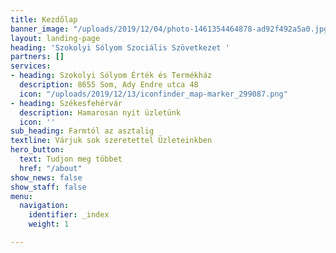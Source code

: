 ```yaml
---
title: Kezdőlap
banner_image: "/uploads/2019/12/04/photo-1461354464878-ad92f492a5a0.jpg"
layout: landing-page
heading: 'Szokolyi Sólyom Szociális Szövetkezet '
partners: []
services:
- heading: Szokolyi Sólyom Érték és Termékház
  description: 8655 Som, Ady Endre utca 48
  icon: "/uploads/2019/12/13/iconfinder_map-marker_299087.png"
- heading: Székesfehérvár
  description: Hamarosan nyit üzletünk
  icon: ''
sub_heading: Farmtól az asztalig
textline: Várjuk sok szeretettel Üzleteinkben
hero_button:
  text: Tudjon meg többet
  href: "/about"
show_news: false
show_staff: false
menu:
  navigation:
    identifier: _index
    weight: 1

---
```

